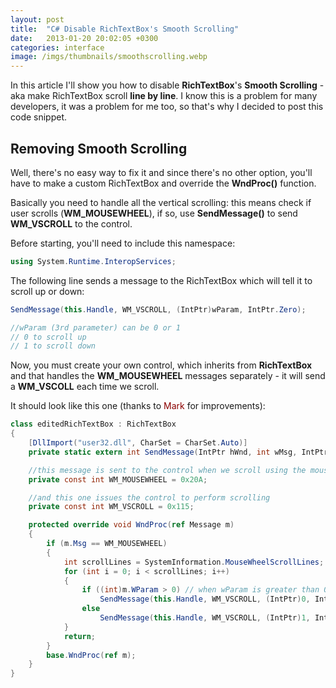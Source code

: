 ```yaml
---
layout: post
title:  "C# Disable RichTextBox's Smooth Scrolling"
date:   2013-01-20 20:02:05 +0300
categories: interface
image: /imgs/thumbnails/smoothscrolling.webp
---
```


In this article I'll show you how to disable **RichTextBox**'s **Smooth Scrolling** - aka make RichTextBox scroll **line by line**. I know this is a problem for many developers, it was a problem for me too, so that's why I decided to post this code snippet.

## Removing Smooth Scrolling

Well, there's no easy way to fix it and since there's no other option, you'll have to make a custom RichTextBox and override the **WndProc()** function.

Basically you need to handle all the vertical scrolling: this means check if user scrolls (**WM_MOUSEWHEEL**), if so, use **SendMessage()** to send **WM_VSCROLL** to the control.

Before starting, you'll need to include this namespace:

```csharp
using System.Runtime.InteropServices;
```

The following line sends a message to the RichTextBox which will tell it to scroll up or down:

```csharp
SendMessage(this.Handle, WM_VSCROLL, (IntPtr)wParam, IntPtr.Zero);

//wParam (3rd parameter) can be 0 or 1
// 0 to scroll up
// 1 to scroll down 
```

Now, you must create your own control, which inherits from **RichTextBox** and that handles the **WM_MOUSEWHEEL** messages separately - it will send a **WM_VSCOLL** each time we scroll.

It should look like this one (thanks to <font color="darkred">Mark</font> for improvements):

```csharp
class editedRichTextBox : RichTextBox
{
    [DllImport("user32.dll", CharSet = CharSet.Auto)]
    private static extern int SendMessage(IntPtr hWnd, int wMsg, IntPtr wParam, IntPtr lParam);

    //this message is sent to the control when we scroll using the mouse
    private const int WM_MOUSEWHEEL = 0x20A;

    //and this one issues the control to perform scrolling
    private const int WM_VSCROLL = 0x115;

    protected override void WndProc(ref Message m)
    {
        if (m.Msg == WM_MOUSEWHEEL)
        {
            int scrollLines = SystemInformation.MouseWheelScrollLines;
            for (int i = 0; i < scrollLines; i++)
            {
                if ((int)m.WParam > 0) // when wParam is greater than 0
                    SendMessage(this.Handle, WM_VSCROLL, (IntPtr)0, IntPtr.Zero); // scroll up 
                else  
                    SendMessage(this.Handle, WM_VSCROLL, (IntPtr)1, IntPtr.Zero); // else scroll down
            }
            return;
        }
        base.WndProc(ref m);
    }
}
```